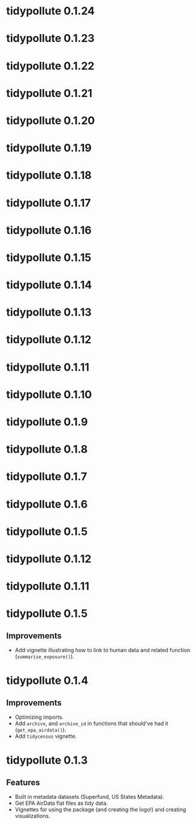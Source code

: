 # tidypollute 0.1.24

# tidypollute 0.1.23

# tidypollute 0.1.22

# tidypollute 0.1.21

# tidypollute 0.1.20

# tidypollute 0.1.19

# tidypollute 0.1.18

# tidypollute 0.1.17

# tidypollute 0.1.16

# tidypollute 0.1.15

# tidypollute 0.1.14

# tidypollute 0.1.13

# tidypollute 0.1.12

# tidypollute 0.1.11

# tidypollute 0.1.10

# tidypollute 0.1.9

# tidypollute 0.1.8

# tidypollute 0.1.7

# tidypollute 0.1.6

# tidypollute 0.1.5

# tidypollute 0.1.12

# tidypollute 0.1.11

# tidypollute 0.1.5

## Improvements
- Add vignette illustrating how to link to human data and related function (`summarise_exposure()`).

# tidypollute 0.1.4

## Improvements
- Optimizing imports.
- Add `archive`, and `archive_id` in functions that should've had it (`get_epa_airdata()`).
- Add `tidycensus` vignette.

# tidypollute 0.1.3

## Features
- Built in metadata datasets (Superfund, US States Metadata).
- Get EPA AirData flat files as tidy data.
- Vignettes for using the package (and creating the logo!) and creating visualizations.
